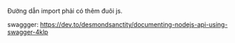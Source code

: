 Đường dẫn import phải có thêm đuôi js.

swaggger: 
https://dev.to/desmondsanctity/documenting-nodejs-api-using-swagger-4klp
